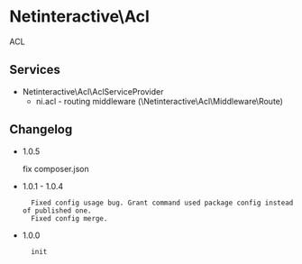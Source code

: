 Netinteractive\Acl
==================

ACL

## Services 
 * Netinteractive\Acl\AclServiceProvider
    * ni.acl - routing middleware (\Netinteractive\Acl\Middleware\Route)
    

## Changelog

* 1.0.5

    fix composer.json

* 1.0.1 - 1.0.4
   
        Fixed config usage bug. Grant command used package config instead of published one.
        Fixed config merge.
    
* 1.0.0
        
        init